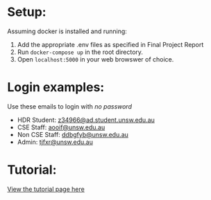 # Setup:

Assuming docker is installed and running:

1. Add the appropriate .env files as specified in Final Project Report
2. Run `docker-compose up` in the root directory.
3. Open `localhost:5000` in your web browswer of choice.

# Login examples:
Use these emails to login with *no password*

  - HDR Student: z34966@ad.student.unsw.edu.au 
  - CSE Staff: aooif@unsw.edu.au 
  - Non CSE Staff: ddbgfyb@unsw.edu.au 
  - Admin: tjfxr@unsw.edu.au 


# Tutorial:

[View the tutorial page here](https://htmlpreview.github.io/?https://github.com/unsw-cse-comp99-3900-24t1/capstone-project-3900h18astarguardians/blob/tutorial/tutorial.html)
